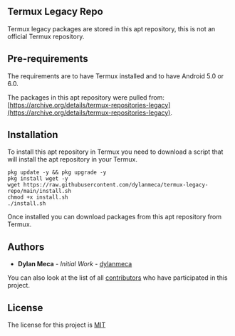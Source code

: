 ## Termux Legacy Repo

Termux legacy packages are stored in this apt repository, this is not an official Termux repository.

## Pre-requirements

The requirements are to have Termux installed and to have Android 5.0 or 6.0. 

The packages in this apt repository were pulled from: [https://archive.org/details/termux-repositories-legacy](https://archive.org/details/termux-repositories-legacy).

## Installation

To install this apt repository in Termux you need to download a script that will install the apt repository in your Termux.

```shell
pkg update -y && pkg upgrade -y
pkg install wget -y
wget https://raw.githubusercontent.com/dylanmeca/termux-legacy-repo/main/install.sh
chmod +x install.sh
./install.sh
```

Once installed you can download packages from this apt repository from Termux.

## Authors

* **Dylan Meca** - *Initial Work* - [dylanmeca](https://github.com/dylanmeca)

You can also look at the list of all [contributors](https://github.com/dylanmeca/termux-legacy-repo/contributors) who have participated in this project.

## License

The license for this project is [MIT](https://github.com/dylanmeca/termux-legacy-repo/blob/main/LICENSE)
